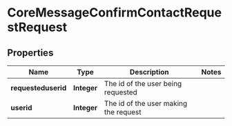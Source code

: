 

# CoreMessageConfirmContactRequestRequest


## Properties

| Name | Type | Description | Notes |
|------------ | ------------- | ------------- | -------------|
|**requesteduserid** | **Integer** | The id of the user being requested |  |
|**userid** | **Integer** | The id of the user making the request |  |



